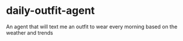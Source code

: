 # daily-outfit-agent
An agent that will text me an outfit to wear every morning based on the weather and trends
